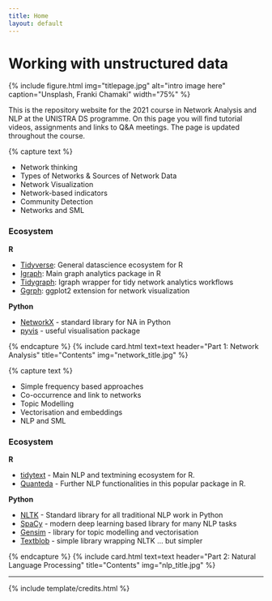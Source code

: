 ```yaml
---
title: Home
layout: default
---
```


# Working with unstructured data

{% include figure.html img="titlepage.jpg" alt="intro image here" caption="Unsplash, Franki Chamaki" width="75%" %}

This is the repository website for the 2021 course in Network Analysis and NLP at the UNISTRA DS programme. On this page you will find tutorial videos, assignments and links to Q&A meetings. The page is updated throughout the course.


{% capture text %}
- Network thinking
- Types of Networks & Sources of Network Data
- Network Visualization
- Network-based indicators
- Community Detection
- Networks and SML

### Ecosystem
**R**
- [Tidyverse](https://www.tidyverse.org/): General datascience ecosystem for R
- [Igraph](https://igraph.org/): Main graph analytics package in R
- [Tidygraph](https://tidygraph.data-imaginist.com/): Igraph wrapper for tidy network analytics workflows
- [Ggrph](https://ggraph.data-imaginist.com/): ggplot2 extension for network visualization

**Python**
- [NetworkX](https://networkx.org/) - standard library for NA in Python
- [pyvis](https://pyvis.readthedocs.io/en/latest/) - useful visualisation package


{% endcapture %}
{% include card.html text=text header="Part 1: Network Analysis" title="Contents" img="network_title.jpg" %}


{% capture text %}
- Simple frequency based approaches
- Co-occurrence and link to networks
- Topic Modelling
- Vectorisation and embeddings
- NLP and SML

### Ecosystem
**R**
- [tidytext](https://juliasilge.github.io/tidytext/) - Main NLP and textmining ecosystem for R.
- [Quanteda](https://quanteda.io/) - Further NLP functionalities in this popular package in R.

**Python**
* [NLTK](https://www.nltk.org/book/) - Standard library for all traditional NLP work in Python
* [SpaCy](https://spacy.io/) - modern deep learning based library for many NLP tasks
* [Gensim](https://radimrehurek.com/gensim/) - library for topic modelling and vectorisation
* [Textblob](https://textblob.readthedocs.io/en/dev/) - simple library wrapping NLTK ... but simpler

{% endcapture %}
{% include card.html text=text header="Part 2: Natural Language Processing" title="Contents" img="nlp_title.jpg" %}


------

{% include template/credits.html %}
